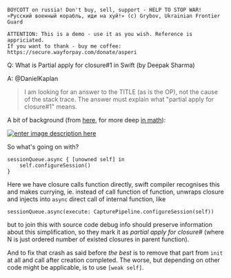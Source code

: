 ```
BOYCOTT on russia! Don't buy, sell, support - HELP TO STOP WAR!
«Русский военный корабль, иди на хуй!» (c) Grybov, Ukrainian Frontier Guard

ATTENTION: This is a demo - use it as you wish. Reference is appriciated.
If you want to thank - buy me coffee: https://secure.wayforpay.com/donate/asperi
```

Q: What is Partial apply for closure#1 in Swift (by Deepak Sharma)

A: @DanielKaplan

> I am looking for an answer to the TITLE (as is the OP), not the cause
> of the stack trace. The answer must explain what "partial apply for
> closure#1" means.

A bit of background (from [here][1], for more deep [in math][2]):

[![enter image description here][3]][3]

So what's going on with?

    sessionQueue.async { [unowned self] in
        self.configureSession()
    }

Here we have closure calls function directly, swift compiler recognises this and makes currying, ie. instead of call function of function, unwraps closure and injects into `async` direct call of internal function, like

```
sessionQueue.async(execute: CapturePipeline.configureSession(self))
```

but to join this with source code debug info should preserve information about this simplification, so they mark it as *partial apply for closure#<N>* (where N is just ordered number of existed closures in parent function).

And to fix that crash as said before *the best* is to remove that part from `init` at all and call after creation completed. The worse, but depending on other code might be applicable, is to use `[weak self]`.

  [1]: https://books.google.com.ua/books?id=I1ozCwAAQBAJ&pg=PT152&lpg=PT152&dq=swift%20partial%20apply%20for%20closure&source=bl&ots=ASHmuQ3ZKi&sig=ACfU3U1QitZ-pWOIOWo8-MRC7voi4UoNiw&hl=en&sa=X&ved=2ahUKEwitnJaRpIn1AhUg_7sIHQpfBTkQ6AF6BAgcEAM#v=onepage&q=swift%20partial%20apply%20for%20closure&f=false
  [2]: https://en.wikipedia.org/wiki/Currying
  [3]: https://i.stack.imgur.com/yT29R.png
